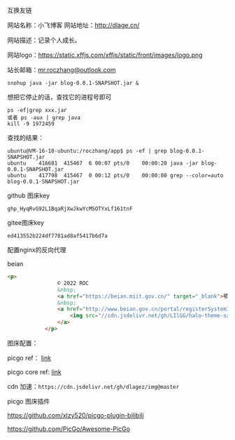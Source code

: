 互换友链

网站名称：小飞博客 网站地址：http://dlage.cn/

网站描述：记录个人成长。 

网站logo：https://static.xffjs.com/xffjs/static/front/images/logo.png 

站长邮箱：[mr.roczhang@outlook.com](mr.roczhang@outlook.com)



```
snohup java -jar blog-0.0.1-SNAPSHOT.jar &
```



想把它停止的话，查找它的进程号即可

```
ps -ef|grep xxx.jar
或者 ps -aux | grep java
kill -9 1972459
```

查找的结果：

```
ubuntu@VM-16-10-ubuntu:/roczhang/app$ ps -ef | grep blog-0.0.1-SNAPSHOT.jar 
ubuntu    416681  415467  6 00:07 pts/0    00:00:20 java -jar blog-0.0.1-SNAPSHOT.jar
ubuntu    417798  415467  0 00:12 pts/0    00:00:00 grep --color=auto blog-0.0.1-SNAPSHOT.jar
```



github 图床key

```
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
```

gitee图床key

```
ed413552b224df7781ad8af5417b6d7a
```





配置nginx的反向代理



beian

```HTML
<p>
				© 2022 ROC
				&nbsp;
				<a href="https://beian.miit.gov.cn/" target="_blank">鄂ICP备2022001317号-1</a>
				&nbsp;
				<a href="http://www.beian.gov.cn/portal/registerSystemInfo?recordcode=鄂公网安备 42011202002050号" target="_blank">
					<img src="//cdn.jsdelivr.net/gh/LIlGG/halo-theme-sakura@1.3.1/source/images/other/gongan.png">鄂公网安备 42011202002050号
				</a>	
			</p>
```





图床配置：

picgo ref： [link](https://picgo.github.io/PicGo-Doc/zh/guide/config.html#通过url上传)

picgo core ref: [link](https://picgo.github.io/PicGo-Core-Doc/)

cdn 加速：`https://cdn.jsdelivr.net/gh/dlagez/img@master`



picgo 图床插件

https://github.com/xlzy520/picgo-plugin-bilibili

https://github.com/PicGo/Awesome-PicGo



